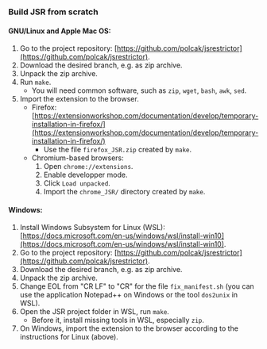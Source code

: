### Build JSR from scratch

#### GNU/Linux and Apple Mac OS:

1. Go to the project repository: [https://github.com/polcak/jsrestrictor](https://github.com/polcak/jsrestrictor).
1. Download the desired branch, e.g. as zip archive.
1. Unpack the zip archive.
1. Run `make`.
	* You will need common software, such as `zip`, `wget`, `bash`, `awk`, `sed`.
1. Import the extension to the browser.
	* Firefox: [https://extensionworkshop.com/documentation/develop/temporary-installation-in-firefox/](https://extensionworkshop.com/documentation/develop/temporary-installation-in-firefox/)
		* Use the file `firefox_JSR.zip` created by `make`.
	* Chromium-based browsers:
		1. Open `chrome://extensions`.
		1. Enable developper mode.
		1. Click `Load unpacked`.
		1. Import the `chrome_JSR/` directory created by `make`.

#### Windows:
1. Install Windows Subsystem for Linux (WSL): [https://docs.microsoft.com/en-us/windows/wsl/install-win10](https://docs.microsoft.com/en-us/windows/wsl/install-win10).
1. Go to the project repository: [https://github.com/polcak/jsrestrictor](https://github.com/polcak/jsrestrictor).
1. Download the desired branch, e.g. as zip archive.
1. Unpack the zip archive.
1. Change EOL from "CR LF" to "CR" for the file `fix_manifest.sh` (you can use the application Notepad++ on Windows or the tool `dos2unix` in WSL).
1. Open the JSR project folder in WSL, run `make`.
	* Before it, install missing tools in WSL, especially `zip`.
1. On Windows, import the extension to the browser according to the instructions for Linux (above).
